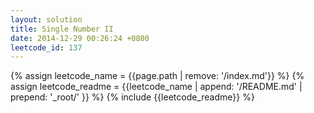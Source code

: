 ```yaml
---
layout: solution
title: Single Number II
date: 2014-12-29 00:26:24 +0800
leetcode_id: 137
---
```

{% assign leetcode_name = {{page.path | remove: '/index.md'}}  %}
{% assign leetcode_readme = {{leetcode_name | append: '/README.md' | prepend: '_root/' }}  %}
{% include {{leetcode_readme}} %}
